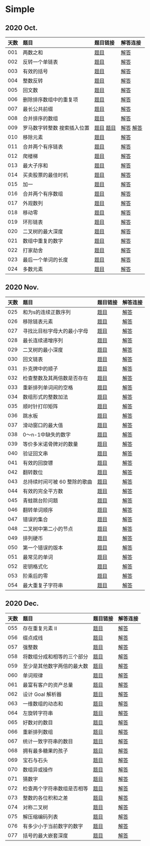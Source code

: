 # Simple

## 2020 Oct.
|天数|题目|题目链接|解答连接|
|:--|:--|:--|:--|
|001|两数之和|<a href="https://leetcode-cn.com/problems/two-sum/">题目</a>|<a href="https://github.com/RexJoush/leetcode/blob/master/src/October20/day01TwoSum/TwoSum.java">解答</a>|
|002|反转一个单链表|<a href="https://leetcode-cn.com/problems/reverse-linked-list/">题目</a>|<a href="https://github.com/RexJoush/leetcode/blob/master/src/October20/day02ReverseList/ReverseList.java">解答</a>|
|003|有效的括号|<a href="https://leetcode-cn.com/problems/valid-parentheses/">题目</a>|<a href="https://github.com/RexJoush/leetcode/blob/master/src/October20/day03ValidParentheses/ValidParentheses.java">解答</a>|
|004|整数反转|<a href="https://leetcode-cn.com/problems/reverse-integer/">题目</a>|<a href="https://github.com/RexJoush/leetcode/blob/master/src/October20/day04ReverseInteger/ReverseInteger.java">解答</a>|
|005|回文数|<a href="https://leetcode-cn.com/problems/palindrome-number/">题目</a>|<a href="https://github.com/RexJoush/leetcode/blob/master/src/October20/day05PalindromeNumber/PalindromeNumber.java">解答</a>|
|006|删除排序数组中的重复项|<a href="https://leetcode-cn.com/problems/remove-duplicates-from-sorted-array/">题目</a>|<a href="https://github.com/RexJoush/leetcode/blob/master/src/October20/day06RemoveDuplicatesFromSortedArray/RemoveDuplicatesFromSortedArray.java">解答</a>|
|007|最长公共前缀|<a href="https://leetcode-cn.com/problems/longest-common-prefix/">题目</a>|<a href="https://github.com/RexJoush/leetcode/blob/master/src/October20/day07LongestCommonPrefix/LongestCommonPrefix.java">解答</a>|
|008|合并排序的数组|<a href="https://leetcode-cn.com/problems/sorted-merge-lcci/">题目</a>|<a href="https://github.com/RexJoush/leetcode/blob/master/src/October20/day08SortedMergeLcci/SortedMergeLcci.java">解答</a>|
|009|罗马数字转整数 搜索插入位置|<a href="https://leetcode-cn.com/problems/roman-to-integer/">题目</a> <a href="https://leetcode-cn.com/problems/search-insert-position/">题目</a>|<a href="https://github.com/RexJoush/leetcode/blob/master/src/October20/day09RomanToIntegerAndSearchInsertPosition/RomanToInteger.java">解答</a> <a href="https://github.com/RexJoush/leetcode/blob/master/src/October20/day09RomanToIntegerAndSearchInsertPosition/SearchInsertPosition.java">解答</a>|
|010|移除元素|<a href="https://leetcode-cn.com/problems/remove-element/">题目</a>|<a href="https://github.com/RexJoush/leetcode/blob/master/src/October20/day10RemoveElement/RemoveElement.java">解答</a>|
|011|合并两个有序链表|<a href="https://leetcode-cn.com/problems/merge-two-sorted-lists/">题目</a>|<a href="https://github.com/RexJoush/leetcode/blob/master/src/October20/day11MergeTwoSortedLists/MergeTwoSortedLists.java">解答</a>|
|012|爬楼梯|<a href="https://leetcode-cn.com/problems/climbing-stairs/">题目</a>|<a href="https://github.com/RexJoush/leetcode/blob/master/src/October20/day12ClimbingStairs/ClimbingStairs.java">解答</a>|
|013|最大子序和|<a href="https://leetcode-cn.com/problems/maximum-subarray/">题目</a>|<a href="https://github.com/RexJoush/leetcode/blob/master/src/October20/day13MaximumSubarray/MaximumSubarray.java">解答</a>|
|014|买卖股票的最佳时机|<a href="https://leetcode-cn.com/problems/best-time-to-buy-and-sell-stock/">题目</a>|<a href="https://github.com/RexJoush/leetcode/blob/master/src/October20/day14BestTimeToBuyAndSellStock/BestTimeToBuyAndSellStock.java">解答</a>|
|015|加一|<a href="https://leetcode-cn.com/problems/plus-one/">题目</a>|<a href="https://github.com/RexJoush/leetcode/blob/master/src/October20/day15PlusOne/PlusOne.java">解答</a>|
|016|合并两个有序数组|<a href="https://leetcode-cn.com/problems/merge-sorted-array/">题目</a>|<a href="https://github.com/RexJoush/leetcode/blob/master/src/October20/day16ImplementStrstrAndMergeSortedArray/MergeSortedArray.java">解答</a>|
|017|外观数列|<a href="https://leetcode-cn.com/problems/count-and-say/">题目</a>|<a href="https://github.com/RexJoush/leetcode/blob/master/src/October20/day17CountAndSay/CountAndSay.java">解答</a>|
|018|移动零|<a href="https://leetcode-cn.com/problems/move-zeroes/">题目</a>|<a href="https://github.com/RexJoush/leetcode/blob/master/src/October20/day18MoveZeroes/MoveZeroes.java">解答</a>|
|019|环形链表|<a href="https://leetcode-cn.com/problems/linked-list-cycle/">题目</a>|<a href="https://github.com/RexJoush/leetcode/blob/master/src/October20/day19LinkedListCycle/LinkedListCycle.java">解答</a>|
|020|二叉树的最大深度|<a href="https://leetcode-cn.com/problems/maximum-depth-of-binary-tree/">题目</a>|<a href="https://github.com/RexJoush/leetcode/blob/master/src/October20/day20MaximumDepthOfBinaryTree/MaximumDepthOfBinaryTree.java">解答</a>|
|021|数组中重复的数字|<a href="https://leetcode-cn.com/problems/shu-zu-zhong-zhong-fu-de-shu-zi-lcof/">题目</a>|<a href="https://github.com/RexJoush/leetcode/blob/master/src/October20/day21RepeatNum/RepeatNum.java">解答</a>|
|022|打家劫舍|<a href="https://leetcode-cn.com/problems/house-robber/">题目</a>|<a href="https://github.com/RexJoush/leetcode/blob/master/src/October20/day22HouseRobber/HouseRobber.java">解答</a>|
|023|最后一个单词的长度|<a href="https://leetcode-cn.com/problems/length-of-last-word/">题目</a>|<a href="https://github.com/RexJoush/leetcode/blob/master/src/October20/day23LengthOfLastWord/LengthOfLastWord.java">解答</a>|
|024|多数元素|<a href="https://leetcode-cn.com/problems/majority-element/">题目</a>|<a href="https://github.com/RexJoush/leetcode/blob/master/src/October20/day24MajorityElement/MajorityElement.java">解答</a>|

## 2020 Nov.
|天数|题目|题目链接|解答连接|
|:--|:--|:--|:--|
|025|和为s的连续正数序列|<a href="https://leetcode-cn.com/problems/he-wei-sde-lian-xu-zheng-shu-xu-lie-lcof/">题目</a>|<a href="https://github.com/RexJoush/leetcode/blob/master/src/November20/day25SequenceOfContinuousSum/SequenceOfContinuousSum.java">解答</a>|
|026|移除链表元素|<a href="https://leetcode-cn.com/problems/remove-linked-list-elements/">题目</a>|<a href="https://github.com/RexJoush/leetcode/blob/master/src/November20/day26RemoveLinkedListElements/RemoveLinkedListElements.java">解答</a>|
|027|寻找比目标字母大的最小字母|<a href="https://leetcode-cn.com/problems/find-smallest-letter-greater-than-target/">题目</a>|<a href="https://github.com/RexJoush/leetcode/blob/master/src/November20/day27FindSmallestLetterGreaterThanTarget/FindSmallestLetterGreaterThanTarget.java">解答</a>|
|028|最长连续递增序列|<a href="https://leetcode-cn.com/problems/longest-continuous-increasing-subsequence/">题目</a>|<a href="https://github.com/RexJoush/leetcode/blob/master/src/November20/day28LongestContinuousIncreasingSubsequence/LongestContinuousIncreasingSubsequence.java">解答</a>|
|029|二叉树的最小深度|<a href="https://leetcode-cn.com/problems/minimum-depth-of-binary-tree/">题目</a>|<a href="https://github.com/RexJoush/leetcode/blob/master/src/November20/day29MinimumDepthOfBinaryTree/MinimumDepthOfBinaryTree.java">解答</a>|
|030|回文链表|<a href="https://leetcode-cn.com/problems/palindrome-linked-list/">题目</a>|<a href="https://github.com/RexJoush/leetcode/blob/master/src/November20/day30PalindromeLinkedList/PalindromeLinkedList.java">解答</a>|
|031|扑克牌中的顺子|<a href="https://leetcode-cn.com/problems/bu-ke-pai-zhong-de-shun-zi-lcof/">题目</a>|<a href="https://github.com/RexJoush/leetcode/blob/master/src/November20/day31SeriesInPoker/SeriesInPoker.java">解答</a>|
|032|检查整数及其两倍数是否存在|<a href="https://leetcode-cn.com/problems/check-if-n-and-its-double-exist/">题目</a>|<a href="https://github.com/RexJoush/leetcode/blob/master/src/November20/day32CheckIfNAndItsDoubleExist/CheckIfNAndItsDoubleExist.java">解答</a>|
|033|重新排列单词间的空格|<a href="https://leetcode-cn.com/problems/rearrange-spaces-between-words/">题目</a>|<a href="https://github.com/RexJoush/leetcode/blob/master/src/November20/day33RearrangeSpacesBetweenWords/RearrangeSpacesBetweenWords.java">解答</a>|
|034|数组形式的整数加法|<a href="https://leetcode-cn.com/problems/add-to-array-form-of-integer/">题目</a>|<a href="https://github.com/RexJoush/leetcode/blob/master/src/November20/day34AddToArrayFormOfInteger/AddToArrayFormOfInteger.java">解答</a>|
|035|顺时针打印矩阵|<a href="https://leetcode-cn.com/problems/shun-shi-zhen-da-yin-ju-zhen-lcof/">题目</a>|<a href="https://github.com/RexJoush/leetcode/blob/master/src/November20/day35ClockwisePrintMatrix/ClockwisePrintMatrix.java">解答</a>|
|036|跳水板|<a href="https://leetcode-cn.com/problems/diving-board-lcci/">题目</a>|<a href="https://github.com/RexJoush/leetcode/blob/master/src/November20/day36DivingBoardLcci/DivingBoardLcci.java">解答</a>|
|037|滑动窗口的最大值|<a href="https://leetcode-cn.com/problems/hua-dong-chuang-kou-de-zui-da-zhi-lcof/">题目</a>|<a href="https://github.com/RexJoush/leetcode/blob/master/src/November20/day37MaximumValueOfSlidingWindow/MaximumValueOfSlidingWindow.java">解答</a>|
|038|0～n-1中缺失的数字|<a href="https://leetcode-cn.com/problems/que-shi-de-shu-zi-lcof/">题目</a>|<a href="https://github.com/RexJoush/leetcode/blob/master/src/November20/day38MissingNumber/MissingNumber.java">解答</a>|
|039|等价多米诺骨牌对的数量|<a href="https://leetcode-cn.com/problems/number-of-equivalent-domino-pairs/">题目</a>|<a href="https://github.com/RexJoush/leetcode/blob/master/src/November20/day39NumberOfEquivalentDominoPairs/NumberOfEquivalentDominoPairs.java">解答</a>|
|040|验证回文串|<a href="https://leetcode-cn.com/problems/valid-palindrome/">题目</a>|<a href="https://github.com/RexJoush/leetcode/blob/master/src/November20/day40ValidPalindrome/ValidPalindrome.java">解答</a>|
|041|有效的回旋镖|<a href="https://leetcode-cn.com/problems/valid-boomerang/">题目</a>|<a href="https://github.com/RexJoush/leetcode/blob/master/src/November20/day41ValidBoomerang/ValidBoomerang.java">解答</a>|
|042|翻转数位|<a href="https://leetcode-cn.com/problems/reverse-bits-lcci/">题目</a>|<a href="https://github.com/RexJoush/leetcode/blob/master/src/November20/day42ReverseBitsLcci/ReverseBitsLcci.java">解答</a>|
|043|总持续时间可被 60 整除的歌曲|<a href="https://leetcode-cn.com/problems/pairs-of-songs-with-total-durations-divisible-by-60/">题目</a>|<a href="https://github.com/RexJoush/leetcode/blob/master/src/November20/day43PairsOfSongsWithTotalDurationsDivisible/PairsOfSongsWithTotalDurationsDivisible.java">解答</a>|
|044|有效的完全平方数|<a href="https://leetcode-cn.com/problems/valid-perfect-square/">题目</a>|<a href="https://github.com/RexJoush/leetcode/blob/master/src/November20/day44ValidPerfectSquare/ValidPerfectSquare.java">解答</a>|
|045|青蛙跳台阶问题|<a href="https://leetcode-cn.com/problems/qing-wa-tiao-tai-jie-wen-ti-lcof/">题目</a>|<a href="https://github.com/RexJoush/leetcode/blob/master/src/November20/day45FrogsJumpTheSteps/FrogsJumpTheSteps.java">解答</a>|
|046|翻转单词顺序|<a href="https://leetcode-cn.com/problems/fan-zhuan-dan-ci-shun-xu-lcof/">题目</a>|<a href="https://github.com/RexJoush/leetcode/blob/master/src/November20/day46FlipWordOrder/FlipWordOrder.java">解答</a>|
|047|错误的集合|<a href="https://leetcode-cn.com/problems/set-mismatch/">题目</a>|<a href="https://github.com/RexJoush/leetcode/blob/master/src/November20/day47SetMismatch/SetMismatch.java">解答</a>|
|048|二叉树中第二小的节点|<a href="https://leetcode-cn.com/problems/second-minimum-node-in-a-binary-tree/">题目</a>|<a href="https://github.com/RexJoush/leetcode/blob/master/src/November20/day48SecondToLast/SecondToLast.java">解答</a>|
|049|排列硬币|<a href="https://leetcode-cn.com/problems/arranging-coins/">题目</a>|<a href="https://github.com/RexJoush/leetcode/blob/master/src/November20/day49ArrangingCoins/ArrangingCoins.java">解答</a>|
|050|第一个错误的版本|<a href="https://leetcode-cn.com/problems/first-bad-version/">题目</a>|<a href="https://github.com/RexJoush/leetcode/blob/master/src/November20/day50FirstBadVersion/FirstBadVersion.java">解答</a>|
|051|最常见的单词|<a href="https://leetcode-cn.com/problems/most-common-word/">题目</a>|<a href="https://github.com/RexJoush/leetcode/blob/master/src/November20/day51MostCommonWord/MostCommonWord.java">解答</a>|
|052|密钥格式化|<a href="https://leetcode-cn.com/problems/license-key-formatting/">题目</a>|<a href="https://github.com/RexJoush/leetcode/blob/master/src/November20/day52LicenseKeyFormatting/LicenseKeyFormatting.java">解答</a>|
|053|阶乘后的零|<a href="https://leetcode-cn.com/problems/factorial-trailing-zeroes/">题目</a>|<a href="https://github.com/RexJoush/leetcode/blob/master/src/November20/day53FactorialTrailingZeroes/FactorialTrailingZeroes.java">解答</a>|
|054|最大重复子字符串|<a href="https://leetcode-cn.com/problems/maximum-repeating-substring/">题目</a>|<a href="https://github.com/RexJoush/leetcode/blob/master/src/November20/day54MaximumRepeatingSubstring/MaximumRepeatingSubstring.java">解答</a>|

## 2020 Dec.

|天数|题目|题目链接|解答连接|
|:--|:--|:--|:--|
|055|存在重复元素 II|<a href="https://leetcode-cn.com/problems/contains-duplicate-ii/">题目</a>|<a href="https://github.com/RexJoush/leetcode/blob/master/src/December20/day55ContainsDuplicate/ContainsDuplicate.java">解答</a>|
|056|缀点成线|<a href="https://leetcode-cn.com/problems/check-if-it-is-a-straight-line/">题目</a>|<a href="https://github.com/RexJoush/leetcode/blob/master/src/December20/day56CheckStraightLine/CheckStraightLine.java">解答</a>|
|057|强整数|<a href="https://leetcode-cn.com/problems/powerful-integers/">题目</a>|<a href="https://github.com/RexJoush/leetcode/blob/master/src/December20/day57PowerfulIntegers/PowerfulIntegers.java">解答</a>|
|058|将数组分成和相等的三个部分|<a href="https://leetcode-cn.com/problems/partition-array-into-three-parts-with-equal-sum/">题目</a>|<a href="https://github.com/RexJoush/leetcode/blob/master/src/December20/day58TrisectionNums/TrisectionNums.java">解答</a>|
|059|至少是其他数字两倍的最大数|<a href="https://leetcode-cn.com/problems/largest-number-at-least-twice-of-others/">题目</a>|<a href="https://github.com/RexJoush/leetcode/blob/master/src/December20/day59TwiceOfOthers/TwiceOfOthers.java">解答</a>|
|060|单词规律|<a href="https://leetcode-cn.com/problems/word-pattern/">题目</a>|<a href="https://github.com/RexJoush/leetcode/blob/master/src/December20/day60WordPattern/WordPattern.java">解答</a>|
|061|最富有客户的资产总量|<a href="https://leetcode-cn.com/problems/richest-customer-wealth/">题目</a>|<a href="https://github.com/RexJoush/leetcode/blob/master/src/December20/day61RichestCustomerWealth/RichestCustomerWealth.java">解答</a>|
|062|设计 Goal 解析器|<a href="https://leetcode-cn.com/problems/goal-parser-interpretation/">题目</a>|<a href="https://github.com/RexJoush/leetcode/blob/master/src/December20/day62GoalParserInterpretation/GoalParserInterpretation.java">解答</a>|
|063|一维数组的动态和|<a href="https://leetcode-cn.com/problems/running-sum-of-1d-array/">题目</a>|<a href="https://github.com/RexJoush/leetcode/blob/master/src/December20/day63RunningSumOfArray/RunningSumOfArray.java">解答</a>|
|064|左旋转字符串|<a href="https://leetcode-cn.com/problems/zuo-xuan-zhuan-zi-fu-chuan-lcof/">题目</a>|<a href="https://github.com/RexJoush/leetcode/blob/master/src/December20/day64LeftRotationString/LeftRotationString.java">解答</a>|
|065|好数对的数目|<a href="https://leetcode-cn.com/problems/number-of-good-pairs/">题目</a>|<a href="https://github.com/RexJoush/leetcode/blob/master/src/December20/day65NumberOfGoodPairs/NumberOfGoodPairs.java">解答</a>|
|066|重新排列数组|<a href="https://leetcode-cn.com/problems/shuffle-the-array/">题目</a>|<a href="https://github.com/RexJoush/leetcode/blob/master/src/December20/day66ShuffleTheArray/ShuffleTheArray.java">解答</a>|
|067|统计一致字符串的数目|<a href="https://leetcode-cn.com/problems/count-the-number-of-consistent-strings/">题目</a>|<a href="https://github.com/RexJoush/leetcode/blob/master/src/December20/day67CountTheNumberOfConsistentStrings/CountTheNumberOfConsistentStrings.java">解答</a>|
|068|拥有最多糖果的孩子|<a href="https://leetcode-cn.com/problems/kids-with-the-greatest-number-of-candies/">题目</a>|<a href="https://github.com/RexJoush/leetcode/blob/master/src/December20/day68MostCandies/MostCandies.java">解答</a>|
|069|宝石与石头|<a href="https://leetcode-cn.com/problems/jewels-and-stones/">题目</a>|<a href="https://github.com/RexJoush/leetcode/blob/master/src/December20/day69JewelsAndStones/JewelsAndStones.java">解答</a>|
|070|数组异或操作|<a href="https://leetcode-cn.com/problems/xor-operation-in-an-array/">题目</a>|<a href="https://github.com/RexJoush/leetcode/blob/master/src/December20/day70ArrayXor/ArrayXor.java">解答</a>|
|071|猜数字|<a href="https://leetcode-cn.com/problems/guess-numbers/">题目</a>|<a href="https://github.com/RexJoush/leetcode/blob/master/src/December20/day71GuessNumbers/GuessNumbers.java">解答</a>|
|072|检查两个字符串数组是否相等|<a href="https://leetcode-cn.com/problems/check-if-two-string-arrays-are-equivalent/">题目</a>|<a href="https://github.com/RexJoush/leetcode/blob/master/src/December20/day72StringArraysAreEquivalent/StringArraysAreEquivalent.java">解答</a>|
|073|整数的各位积和之差|<a href="https://leetcode-cn.com/problems/subtract-the-product-and-sum-of-digits-of-an-integer/">题目</a>|<a href="https://github.com/RexJoush/leetcode/blob/master/src/December20/day73SubtractProductSumDigits/SubtractProductSumDigits.java">解答</a>|
|074|对称二叉树|<a href="https://leetcode-cn.com/problems/symmetric-tree/">题目</a>|<a href="https://github.com/RexJoush/leetcode/blob/master/src/December20/day74SymmetricTree/SymmetricTree.java">解答</a>|
|075|解压缩编码列表|<a href="https://leetcode-cn.com/problems/decompress-run-length-encoded-list/">题目</a>|<a href="https://github.com/RexJoush/leetcode/blob/master/src/December20/day75DecompressEncodedList/DecompressEncodedList.java">解答</a>|
|076|有多少小于当前数字的数字|<a href="https://leetcode-cn.com/problems/how-many-numbers-are-smaller-than-the-current-number/">题目</a>|<a href="https://github.com/RexJoush/leetcode/blob/master/src/December20/day76SmallerCurrentNumber/SmallerCurrentNumber.java">解答</a>|
|077|括号的最大嵌套深度|<a href="https://leetcode-cn.com/problems/maximum-nesting-depth-of-the-parentheses/">题目</a>|<a href="https://github.com/RexJoush/leetcode/blob/master/src/December20/day77MaximumDepthParentheses/MaximumDepthParentheses.java">解答</a>|
